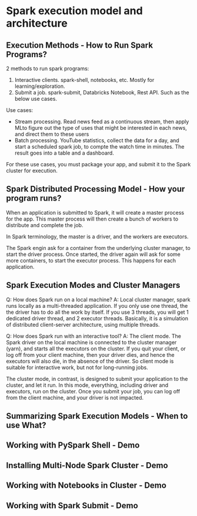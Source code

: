 # Spark execution model and architecture
## Execution Methods - How to Run Spark Programs?
2 methods to run spark programs:
1. Interactive clients. spark-shell, notebooks, etc. Mostly for learning/exploration. 
2. Submit a job. spark-submit, Databricks Notebook, Rest API. Such as the below use cases. 

Use cases:
- Stream processing. Read news feed as a continuous stream, then apply MLto figure out the type of uses that might be interested in each news, and direct them to these users
- Batch processing. YouTube statistics, collect the data for a day, and start a scheduled spark job, to compte the watch time in minutes. The result goes into a table and a dashboard. 

For these use cases, you must package your app, and submit it to the Spark cluster for execution. 

## Spark Distributed Processing Model - How your program runs?
When an application is submitted to Spark, it will create a master process for the app. This master process will then create a bunch of workers to distribute and complete the job. 

In Spark terminology, the master is a driver, and the workers are executors.

The Spark engin ask for a container from the underlying cluster manager, to start the driver process. Once started, the driver again will ask for some more containers, to start the executor process. This happens for each application. 

## Spark Execution Modes and Cluster Managers
Q: How does Spark run on a local machine?
A: Local cluster manager, spark runs locally as a multi-threaded application. If you only use one thread, the the driver has to do all the work by itself. If you use 3 threads, you will get 1 dedicated driver thread, and 2 executor threads. Basically, it is a simulation of distributed client-server architecture, using multiple threads. 

Q: How does Spark run with an interactive tool? 
A: The client mode. The Spark driver on the local machine is connected to the cluster manager (yarn), and starts all the executors on the cluster. If you quit your client, or log off from your client machine, then your driver dies, and hence the executors will also die, in the absence of the driver. So client mode is suitable for interactive work, but not for long-running jobs. 

The cluster mode, in contrast, is designed to submit your application to the cluster, and let it run. In this mode, everything, including driver and executors, run on the cluster. Once you submit your job, you can log off from the client machine, and your driver is not impacted. 

## Summarizing Spark Execution Models - When to use What?


## Working with PySpark Shell - Demo


## Installing Multi-Node Spark Cluster - Demo


## Working with Notebooks in Cluster - Demo


## Working with Spark Submit - Demo